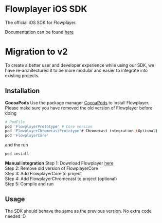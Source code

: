 # Flowplayer iOS SDK

The official iOS SDK for Flowplayer.

Documentation can be found [here](https://flowplayer.com/developers/ios-sdk/getting-started)

# Migration to v2

To create a better user and developer experience while using our SDK, we have re-architectured it to be more modular and easier to integrate into existing projects.

## Installation

**CocoaPods**
Use the package manager [CocoaPods](https://cocoapods.org/) to install Flowplayer. Please make sure you have removed the old version of Flowplayer before doing

```bash
# PodFile
pod 'FlowplayerPrototype' # Core version
pod 'FlowplayerChromecastPrototype'# Chromecast integration (Optional)
pod 'FlowplayerCore'
```

and the run

```bash
pod install
```

**Manual integration**
Step 1: Download Flowplayer [here](https://github.com/Denpex/flowplayer-prototype/releases/tag/0.0.1)   
Step 2: Remove old version of FlowplayerCore   
Step 3: Add FlowplayerCore to project   
Step 4: Add FlowplayerChromecast to project (optional)   
Step 5: Compile and run

## Usage
The SDK should behave the same as the previous version. No extra code needed :D
